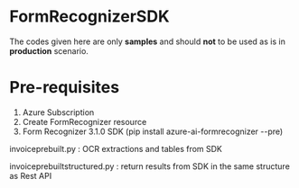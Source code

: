 # FormRecognizerSDK 


The codes given here are only **samples** and should **not** to be used as is in **production** scenario.

# Pre-requisites
1. Azure Subscription
2. Create FormRecognizer resource
3. Form Recognizer 3.1.0 SDK (pip install azure-ai-formrecognizer --pre)

invoiceprebuilt.py : OCR extractions and tables from SDK

invoiceprebuiltstructured.py : return results from SDK in the same structure as Rest API

